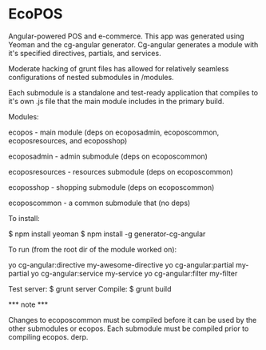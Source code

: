 EcoPOS
======

Angular-powered POS and e-commerce.
This app was generated using Yeoman and the cg-angular generator.
Cg-angular generates a module with it's specified directives, partials, and services.

Moderate hacking of grunt files has allowed for relatively seamless configurations of nested submodules in /modules.

Each submodule is a standalone and test-ready application that compiles to it's own .js file that the main module includes in the primary build.

Modules:

ecopos - main module (deps on ecoposadmin, ecoposcommon, ecoposresources, and ecoposshop)

ecoposadmin - admin submodule (deps on ecoposcommon)

ecoposresources - resources submodule (deps on ecoposcommon)

ecoposshop - shopping submodule (deps on ecoposcommon)

ecoposcommon - a common submodule that (no deps)

To install:

$ npm install yeoman
$ npm install -g generator-cg-angular

To run (from the root dir of the module worked on):

yo cg-angular:directive my-awesome-directive
yo cg-angular:partial my-partial
yo cg-angular:service my-service
yo cg-angular:filter my-filter


Test server: $ grunt server Compile: $ grunt build

*** note ***

Changes to ecoposcommon must be compiled before it can be used by the other submodules or ecopos.
Each submodule must be compiled prior to compiling ecopos. derp.
